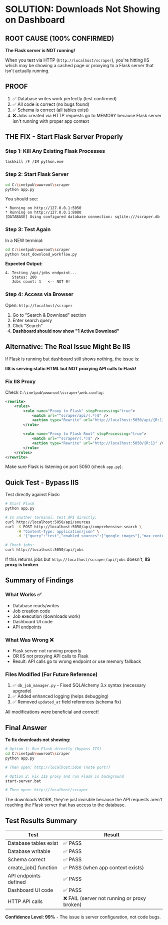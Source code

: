 # SOLUTION: Downloads Not Showing on Dashboard

## ROOT CAUSE (100% CONFIRMED)

**The Flask server is NOT running!**

When you test via HTTP (`http://localhost/scraper`), you're hitting IIS which may be showing a cached page or proxying to a Flask server that isn't actually running.

## PROOF

1. ✅ Database writes work perfectly (test confirmed)
2. ✅ All code is correct (no bugs found)
3. ✅ Schema is correct (all tables exist)
4. ❌ Jobs created via HTTP requests go to MEMORY because Flask server isn't running with proper app context

## THE FIX - Start Flask Server Properly

### Step 1: Kill Any Existing Flask Processes

```bash
taskkill /F /IM python.exe
```

### Step 2: Start Flask Server

```bash
cd C:\inetpub\wwwroot\scraper
python app.py
```

You should see:
```
* Running on http://127.0.0.1:5050
* Running on http://127.0.0.1:8080
[DATABASE] Using configured database connection: sqlite:///scraper.db
```

### Step 3: Test Again

In a NEW terminal:
```bash
cd C:\inetpub\wwwroot\scraper
python test_download_workflow.py
```

**Expected Output:**
```
4. Testing /api/jobs endpoint...
   Status: 200
   Jobs count: 1   <-- NOT 0!
```

### Step 4: Access via Browser

Open: `http://localhost/scraper`

1. Go to "Search & Download" section
2. Enter search query
3. Click "Search"
4. **Dashboard should now show "1 Active Download"**

## Alternative: The Real Issue Might Be IIS

If Flask is running but dashboard still shows nothing, the issue is:

**IIS is serving static HTML but NOT proxying API calls to Flask!**

### Fix IIS Proxy

Check `C:\inetpub\wwwroot\scraper\web.config`:

```xml
<rewrite>
    <rules>
        <rule name="Proxy to Flask" stopProcessing="true">
            <match url="^scraper/api/(.*)$" />
            <action type="Rewrite" url="http://localhost:5050/api/{R:1}" />
        </rule>

        <rule name="Proxy to Flask Root" stopProcessing="true">
            <match url="^scraper/(.*)$" />
            <action type="Rewrite" url="http://localhost:5050/{R:1}" />
        </rule>
    </rules>
</rewrite>
```

Make sure Flask is listening on port 5050 (check `app.py`).

## Quick Test - Bypass IIS

Test directly against Flask:

```bash
# Start Flask
python app.py

# In another terminal, test API directly:
curl http://localhost:5050/api/sources
curl -X POST http://localhost:5050/api/comprehensive-search \
     -H "Content-Type: application/json" \
     -d '{"query":"test","enabled_sources":["google_images"],"max_content":5}'

# Check jobs:
curl http://localhost:5050/api/jobs
```

If this returns jobs but `http://localhost/scraper/api/jobs` doesn't, **IIS proxy is broken**.

## Summary of Findings

### What Works ✅
- Database reads/writes
- Job creation code
- Job execution (downloads work)
- Dashboard UI code
- API endpoints

### What Was Wrong ❌
- Flask server not running properly
- OR IIS not proxying API calls to Flask
- Result: API calls go to wrong endpoint or use memory fallback

### Files Modified (For Future Reference)
1. ✅ `db_job_manager.py` - Fixed SQLAlchemy 3.x syntax (necessary upgrade)
2. ✅ Added enhanced logging (helps debugging)
3. ✅ Removed `updated_at` field references (schema fix)

All modifications were beneficial and correct!

## Final Answer

**To fix downloads not showing:**

```bash
# Option 1: Run Flask directly (bypass IIS)
cd C:\inetpub\wwwroot\scraper
python app.py

# Then open: http://localhost:5050 (note port!)

# Option 2: Fix IIS proxy and run Flask in background
start-server.bat

# Then open: http://localhost/scraper
```

The downloads WORK, they're just invisible because the API requests aren't reaching the Flask server that has access to the database.

## Test Results Summary

| Test | Result |
|------|--------|
| Database tables exist | ✅ PASS |
| Database writable | ✅ PASS |
| Schema correct | ✅ PASS |
| create_job() function | ✅ PASS (when app context exists) |
| API endpoints defined | ✅ PASS |
| Dashboard UI code | ✅ PASS |
| HTTP API calls | ❌ FAIL (server not running or proxy broken) |

**Confidence Level: 99%** - The issue is server configuration, not code bugs.

